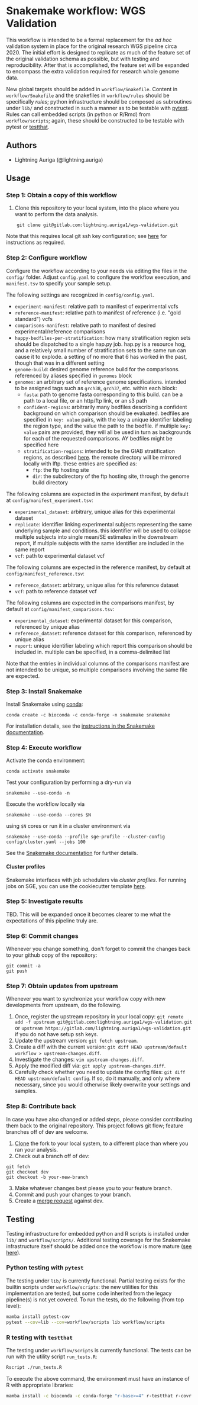 # Snakemake workflow: WGS Validation

This workflow is intended to be a formal replacement for the _ad hoc_ validation system in place for the original research WGS pipeline circa 2020. The initial effort is designed to replicate as much of the feature set of the original validation schema as possible, but with testing and reproducibility. After that is accomplished, the feature set will be expanded to encompass the extra validation required for research whole genome data.

New global targets should be added in `workflow/Snakefile`. Content in `workflow/Snakefile` and the snakefiles in `workflow/rules` should be specifically _rules_; python infrastructure should be composed as subroutines under `lib/` and constructed in such a manner as to be testable with [pytest](https://docs.pytest.org/en/7.2.x/). Rules can call embedded scripts (in python or R/Rmd) from `workflow/scripts`; again, these should be constructed to be testable with pytest or [testthat](https://testthat.r-lib.org/).

## Authors

* Lightning Auriga (@lightning.auriga)

## Usage

### Step 1: Obtain a copy of this workflow

1. Clone this repository to your local system, into the place where you want to perform the data analysis.
```
    git clone git@gitlab.com:lightning.auriga1/wgs-validation.git
```

Note that this requires local git ssh key configuration; see [here](https://docs.gitlab.com/ee/user/ssh.html) for instructions as required.

### Step 2: Configure workflow

Configure the workflow according to your needs via editing the files in the `config/` folder. Adjust `config.yaml` to configure the workflow execution, and `manifest.tsv` to specify your sample setup.

The following settings are recognized in `config/config.yaml`.

- `experiment-manifest`: relative path to manifest of experimental vcfs
- `reference-manifest`: relative path to manifest of reference (i.e. "gold standard") vcfs
- `comparisons-manifest`: relative path to manifest of desired experimental/reference comparisons
- `happy-bedfiles-per-stratification`: how many stratification region sets should be dispatched to a single hap.py job. hap.py is a resource hog, and a relatively small number of stratification sets to the same run can cause it to explode. a setting of no more that 6 has worked in the past, though that was in a different setting
- `genome-build`: desired genome reference build for the comparisons. referenced by aliases specified in `genomes` block
- `genomes`: an arbitrary set of reference genome specifications. intended to be assigned tags such as `grch38`, `grch37`, etc. within each block:
  - `fasta`: path to genome fasta corresponding to this build. can be a path to a local file, or an http/ftp link, or an s3 path
  - `confident-regions`: arbitrarily many bedfiles describing a confident background on which comparison should be evaluated. bedfiles are specified in `key: value` pairs, with the key a unique identifier labeling the region type, and the value the path to the bedfile. if multiple `key: value` pairs are provided, they will all be used in turn as backgrounds for each of the requested comparisons. AY bedfiles might be specified here
  - `stratification-regions`: intended to be the GIAB stratification regions, as described [here](https://github.com/genome-in-a-bottle/genome-stratifications). the remote directory will be mirrored locally with lftp. these entries are specified as:
    - `ftp`: the ftp hosting site
	- `dir`: the subdirectory of the ftp hosting site, through the genome build directory


The following columns are expected in the experiment manifest, by default at `config/manifest_experiment.tsv`:
- `experimental_dataset`: arbitrary, unique alias for this experimental dataset
- `replicate`: identifier linking experimental subjects representing the same underlying sample and conditions. this identifier will be used to collapse multiple subjects into single mean/SE estimates in the downstream report, if multiple subjects with the same identifier are included in the same report
- `vcf`: path to experimental dataset vcf

The following columns are expected in the reference manifest, by default at `config/manifest_reference.tsv`:
- `reference_dataset`: arbitrary, unique alias for this reference dataset
- `vcf`: path to reference dataset vcf

The following columns are expected in the comparisons manifest, by default at `config/manifest_comparisons.tsv`:
- `experimental_dataset`: experimental dataset for this comparison, referenced by unique alias
- `reference_dataset`: reference dataset for this comparison, referenced by unique alias
- `report`: unique identifier labeling which report this comparison should be included in. multiple can be specified, in a comma-delimited list

Note that the entries in individual columns of the comparisons manifest are not intended to be unique, so
multiple comparisons involving the same file are expected.

### Step 3: Install Snakemake

Install Snakemake using [conda](https://conda.io/projects/conda/en/latest/user-guide/install/index.html):

    conda create -c bioconda -c conda-forge -n snakemake snakemake

For installation details, see the [instructions in the Snakemake documentation](https://snakemake.readthedocs.io/en/stable/getting_started/installation.html).

### Step 4: Execute workflow

Activate the conda environment:

    conda activate snakemake

Test your configuration by performing a dry-run via

    snakemake --use-conda -n

Execute the workflow locally via

    snakemake --use-conda --cores $N

using `$N` cores or run it in a cluster environment via

    snakemake --use-conda --profile sge-profile --cluster-config config/cluster.yaml --jobs 100

See the [Snakemake documentation](https://snakemake.readthedocs.io/en/stable/executable.html) for further details.

#### Cluster profiles

Snakemake interfaces with job schedulers via _cluster profiles_. For running jobs on SGE, you can use
the cookiecutter template [here](https://github.com/Snakemake-Profiles/sge).



### Step 5: Investigate results

TBD. This will be expanded once it becomes clearer to me what the expectations of this pipeline truly are.

### Step 6: Commit changes

Whenever you change something, don't forget to commit the changes back to your github copy of the repository:

    git commit -a
    git push

### Step 7: Obtain updates from upstream

Whenever you want to synchronize your workflow copy with new developments from upstream, do the following.

1. Once, register the upstream repository in your local copy: `git remote add -f upstream git@gitlab.com:lightning.auriga1/wgs-validation.git` or `upstream https://gitlab.com/lightning.auriga1/wgs-validation.git` if you do not have setup ssh keys.
2. Update the upstream version: `git fetch upstream`.
3. Create a diff with the current version: `git diff HEAD upstream/default workflow > upstream-changes.diff`.
4. Investigate the changes: `vim upstream-changes.diff`.
5. Apply the modified diff via: `git apply upstream-changes.diff`.
6. Carefully check whether you need to update the config files: `git diff HEAD upstream/default config`. If so, do it manually, and only where necessary, since you would otherwise likely overwrite your settings and samples.


### Step 8: Contribute back

In case you have also changed or added steps, please consider contributing them back to the original repository. This project follows git flow; feature branches off of dev are welcome.

1. [Clone](https://docs.gitlab.com/ee/gitlab-basics/start-using-git.html) the fork to your local system, to a different place than where you ran your analysis.
2. Check out a branch off of dev:
```
git fetch
git checkout dev
git checkout -b your-new-branch
```
3. Make whatever changes best please you to your feature branch.
4. Commit and push your changes to your branch.
5. Create a [merge request](https://docs.gitlab.com/ee/user/project/merge_requests/) against dev.

## Testing

Testing infrastructure for embedded python and R scripts is installed under `lib/` and `workflow/scripts/`. Additional testing
coverage for the Snakemake infrastructure itself should be added once the workflow is more mature ([see here](https://github.com/lightning-auriga/snakemake-unit-tests)).

### Python testing with `pytest`
The testing under `lib/` is currently functional. Partial testing exists for the builtin scripts under `workflow/scripts`: the new utilities
for this implementation are tested, but some code inherited from the legacy pipeline(s) is not yet covered. To run the tests, do the following (from top level):

```bash
mamba install pytest-cov
pytest --cov=lib --cov=workflow/scripts lib workflow/scripts
```


### R testing with `testthat`
The testing under `workflow/scripts` is currently functional. The tests can be run with the utility script `run_tests.R`:

```bash
Rscript ./run_tests.R
```

To execute the above command, the environment must have an instance of R with appropriate libraries:

```bash
mamba install -c bioconda -c conda-forge "r-base>=4" r-testthat r-covr r-r.utils r-desctools
```
